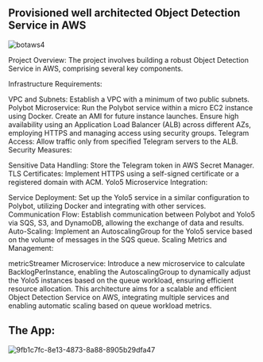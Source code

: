 ## Provisioned well architected Object Detection Service in AWS

![botaws4](https://github.com/AmiranIV/Provisioned_ObjectDetection_in_AWS/assets/109898333/36f4263e-bce3-4140-bbec-388c4fc31928)

Project Overview:
The project involves building a robust Object Detection Service in AWS, comprising several key components.

Infrastructure Requirements:

VPC and Subnets: Establish a VPC with a minimum of two public subnets.
Polybot Microservice: Run the Polybot service within a micro EC2 instance using Docker. Create an AMI for future instance launches. Ensure high availability using an Application Load Balancer (ALB) across different AZs, employing HTTPS and managing access using security groups.
Telegram Access: Allow traffic only from specified Telegram servers to the ALB.
Security Measures:

Sensitive Data Handling: Store the Telegram token in AWS Secret Manager.
TLS Certificates: Implement HTTPS using a self-signed certificate or a registered domain with ACM.
Yolo5 Microservice Integration:

Service Deployment: Set up the Yolo5 service in a similar configuration to Polybot, utilizing Docker and integrating with other services.
Communication Flow: Establish communication between Polybot and Yolo5 via SQS, S3, and DynamoDB, allowing the exchange of data and results.
Auto-Scaling: Implement an AutoscalingGroup for the Yolo5 service based on the volume of messages in the SQS queue.
Scaling Metrics and Management:

metricStreamer Microservice: Introduce a new microservice to calculate BacklogPerInstance, enabling the AutoscalingGroup to dynamically adjust the Yolo5 instances based on the queue workload, ensuring efficient resource allocation.
This architecture aims for a scalable and efficient Object Detection Service on AWS, integrating multiple services and enabling automatic scaling based on queue workload metrics.

## The App: 
![9fb1c7fc-8e13-4873-8a88-8905b29dfa47](https://github.com/AmiranIV/Provisioned_ObjectDetection_in_AWS/assets/109898333/2a12c29a-c294-4ce0-b981-aad4ef45a081)

